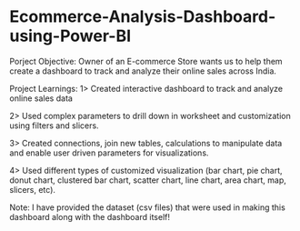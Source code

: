 # Ecommerce-Analysis-Dashboard-using-Power-BI

Porject Objective:
Owner of an E-commerce Store wants us to help them create a dashboard to track and analyze their online sales across India.

Project Learnings:
1> Created interactive dashboard to track and analyze online sales data

2> Used complex parameters to drill down in worksheet and customization using filters and slicers.

3> Created connections, join new tables, calculations to manipulate data and enable user driven parameters for visualizations.

4> Used different types of customized visualization (bar chart, pie chart, donut chart, clustered bar chart, scatter chart, line chart, area chart, map, slicers, etc).

Note: I have provided the dataset (csv files) that were used in making this dashboard along with the dashboard itself!
